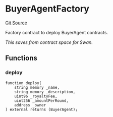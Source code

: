 # BuyerAgentFactory
[Git Source](https://github.com/firstbatchxyz/swan-contracts/blob/ceefa4b0353ce4c0f1536b7318fa82b208305342/contracts/swan/BuyerAgent.sol)

Factory contract to deploy BuyerAgent contracts.

*This saves from contract space for Swan.*


## Functions
### deploy


```solidity
function deploy(
    string memory _name,
    string memory _description,
    uint96 _royaltyFee,
    uint256 _amountPerRound,
    address _owner
) external returns (BuyerAgent);
```

